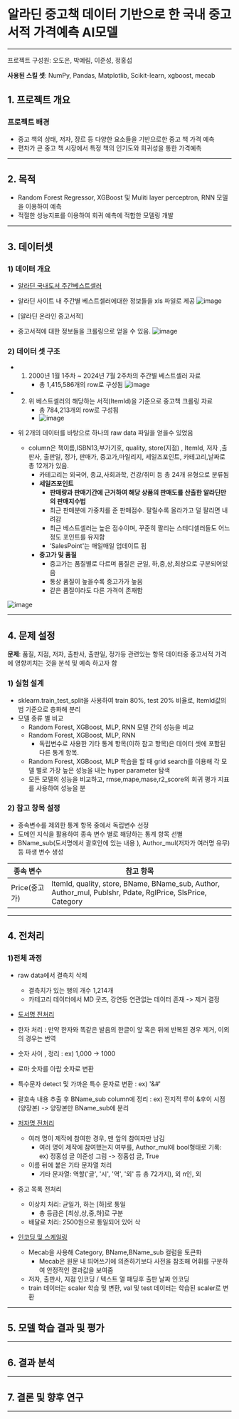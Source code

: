 # 알라딘 중고책 데이터 기반으로 한 국내 중고서적 가격예측 AI모델
--------
프로젝트 구성원: 오도은, 박예림, 이준성, 정홍섭

**사용된 스킬 셋**: NumPy, Pandas, Matplotlib, Scikit-learn, xgboost, mecab

## 1. 프로젝트 개요

### 프로젝트 배경
- 중고 책의 상태, 저자, 장르 등 다양한 요소들을 기반으로한 중고 책 가격 예측
- 편차가 큰 중고 책 시장에서 특정 책의 인기도와 희귀성을 통한 가격예측
--------
## 2. 목적

-  Random Forest Regressor, XGBoost 및 Muliti layer perceptron, RNN 모델을 이용하여 예측
-  적절한 성능지표를 이용하여 회귀 예측에 적합한 모델링 개발
-------
## 3. 데이터셋

### 1) 데이터 개요
  - [알라딘 국내도서 주간베스트셀러](https://www.aladin.co.kr/shop/common/wbest.aspx?BranchType=1)
  - 알라딘 사이트 내 주간별 베스트셀러에대한 정보들을 xls 파일로 제공
![image](https://github.com/user-attachments/assets/e330ca44-893c-4fad-8d91-4a2f520c13af)

  - [알라딘 온라인 중고서적]
  - 중고서적에 대한 정보들을 크롤링으로 얻을 수 있음.
    ![image](https://github.com/user-attachments/assets/e8840608-96f8-47e6-954b-5d6e08f47df9)

### 2) 데이터 셋 구조
- 1. 2000년 1월 1주차 ~ 2024년 7월 2주차의 주간별 베스트셀러 자료
     - 총 1,415,586개의 row로 구성됨
       ![image](https://github.com/user-attachments/assets/8d74d9a6-3423-4bd3-b0a0-27817761de9c)
- 2. 위 베스트셀러의 해당하는 서적(ItemId)을 기준으로 중고책 크롤링 자료
     - 총 784,213개의 row로 구성됨
     - ![image](https://github.com/user-attachments/assets/6bc6657e-cc45-4830-baaa-fca240733d6e)

- 위 2개의 데이터를 바탕으로 하나의 raw data 파일을 얻을수 있었음
  - column은 책이름,ISBN13,부가기호, quality, store(지점) , ItemId, 저자 ,출판사, 출판일, 정가, 판매가, 중고가,마일리지, 세일즈포인트, 카테고리,날짜로 총 12개가 있음.
    - 카테고리는 외국어, 종교,사회과학, 건강/취미 등 총 24개 유형으로 분류됨
    - **세일즈포인트**
      - **판매량과 판매기간에 근거하여 해당 상품의 판매도를 산출한 알라딘만의 판매지수법**
      - 최근 판매분에 가중치를 준 판매점수. 팔릴수록 올라가고 덜 팔리면 내려감
      - 최근 베스트셀러는 높은 점수이며, 꾸준히 팔리는 스테디셀러들도 어느 정도 포인트를 유지함
      - ‘SalesPoint'는 매일매일 업데이트 됨
    - **중고가 및 품질**
      - 중고가는 품질별로 다르며 품질은 균일, 하,중,상,최상으로 구분되어있음
      - 통상 품질이 높을수록 중고가가 높음
      - 같은 품질이라도 다른 가격이 존재함

![image](https://github.com/user-attachments/assets/caa98ef5-b5be-47d9-a9c4-9ff236ecdb48)


------

## 4. 문제 설정
**문제**: 품질, 지점, 저자, 출판사, 출판일, 정가등 관련있는 항목 데이터중 중고서적 가격에 영향끼치는 것을 분석 및 예측 하고자 함

### 1) 실험 설계
- sklearn.train_test_split을 사용하여 train 80%, test 20% 비율로, ItemId값의 범 기준으로 층화해 분리
- 모델 종류 별 비교
    - Random Forest, XGBoost, MLP, RNN 모델 간의 성능을 비교
    - Random Forest, XGBoost, MLP, RNN
      - 독립변수로 사용한 기타 통계 항목(이하 참고 항목)은 데이터 셋에 포함된 다른 통계 항목.
    - Random Forest, XGBoost, MLP 학습을 할 때 grid search를 이용해 각 모델 별로 가장 높은 성능을 내는 hyper parameter 탐색
    - 모든 모델의 성능을 비교하고, rmse,mape,mase,r2_score의 회귀 평가 지표를 사용하여 성능을 분
### 2) 참고 창목 설정
- 종속변수를 제외한 통계 항목 중에서 독립변수 선정
- 도메인 지식을 활용하여 종속 변수 별로 해당하는 통계 항목 선별
- BName_sub(도서명에서 괄호안에 있는 내용 ), Author_mul(저자가 여러명 유무)등 파생 변수 생성

| 종속 변수 | 참고 항목 |
|---------|---------|
| Price(중고가)| ItemId, quality, store, BName, BName_sub, Author, Author_mul, Publshr, Pdate, RglPrice, SlsPrice, Category | 

------
## 4. 전처리

### 1)전체 과정
- raw data에서 결측치 삭제
  - 결측치가 있는 행의 개수 1,214개
  - 카테고리 데이터에서 MD 굿즈, 강연등 연관없는 데이터 존재 -> 제거 결정
    
-  [도서명 전처리](https://github.com/kdt-3-second-Project/aladin_usedbook/blob/e40008549c28f741bf72596828fa9913f60399fd/research/240716_check_bookinfo.ipynb) 
  - 한자 처리 : 만약 한자와 똑같은 발음의 한글이 앞 혹은 뒤에 반복된 경우 제거, 이외의 경우는 번역
  - 숫자 사이 , 정리 : ex) 1,000 -> 1000
  - 로마 숫자를 아랍 숫자로 변환
  - 특수문자 detect 및 가까운 특수 문자로 변환 : ex) '&#'
  - 괄호속 내용 추출 후 BName_sub column에 정리 : ex) 전지적 루이 &후이 시점(양장본) -> 양장본만 BName_sub에 분리
 
- [저자명 전처리](https://github.com/kdt-3-second-Project/aladin_usedbook/blob/e40008549c28f741bf72596828fa9913f60399fd/research/240716_check_bookinfo2.ipynb)
  - 여러 명이 제작에 참여한 경우, 맨 앞의 참여자만 남김
    - 여러 명이 제작에 참여했는지 여부를, Author_mul에 bool형태로 기록: ex) 정홍섭 글 이준성 그림 -> 정홉섭 글, True
  - 이름 뒤에 붙은 기타 문자열 처리
    - 기타 문자열: 역할('글', '시', '역', '외' 등 총 72가지), 외 n인, 외

- 중고 목록 전처리
  - 이상치 처리: 균일가, 하는 [하]로 통일
    - 총 등급은 [최상,상,중,하]로 구분
  - 배달료 처리: 2500원으로 통일되어 있어 삭

- [인코딩 및 스케일링](https://github.com/kdt-3-second-Project/aladin_usedbook/blob/e40008549c28f741bf72596828fa9913f60399fd/research/240716_encoding_bookinfo.ipynb)
  - Mecab을 사용해 Category, BName,BName_sub 컬럼을 토큰화
    - Mecab은 원문 내 띄어쓰기에 의존하기보다 사전을 참조해 어휘를 구분하여 안정적인 결과값을 보여줌
  - 저자, 출판사, 지점 인코딩 / 텍스트 열 패딩후 출판 날짜 인코딩
  - train 데이터는 scaler 학습 및 변환, val 및 test 데이터는 학습된 scaler로 변환
-----
## 5. 모델 학습 결과 및 평가
------

## 6. 결과 분석
------

## 7. 결론 및 향후 연구
------



